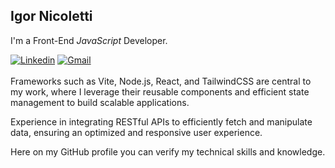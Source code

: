 ## Igor Nicoletti

I'm a Front-End _JavaScript_ Developer.

[![Linkedin](https://img.shields.io/badge/-igornicoletti-0A66C2?style=flat-square&logo=Linkedin&logoColor=white&link=https://www.linkedin.com/in/igornicoletti/)](https://www.linkedin.com/in/igornicoletti/)
[![Gmail](https://img.shields.io/badge/-igor93nicoletti@gmail.com-EA4335?style=flat-square&logo=Gmail&logoColor=white&link=mailto:igor93nicoletti@gmail.com)](mailto:igor93nicoletti@gmail.com)
</br>
</br>
Frameworks such as Vite, Node.js, React, and TailwindCSS are central to my work, where I leverage their reusable components and efficient state management to build scalable applications.

Experience in integrating RESTful APIs to efficiently fetch and manipulate data, ensuring an optimized and responsive user experience. 

Here on my GitHub profile you can verify my technical skills and knowledge.
